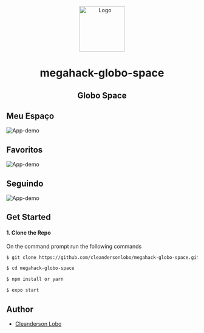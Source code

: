 <p align="center">
  <a href="https://github.com/cleandersonlobo/megahack-globo-space/">
    <img src="./screenshot/icon.png" alt="Logo" width=120 height=120>
  </a>

  <h1 align="center">megahack-globo-space</h1>

  <h2 align="center">
   Globo Space</h2>
  </p>
  <p>
</p>

##  Meu Espaço
![App-demo](./screenshot/meu-espaco.png)

##  Favoritos
![App-demo](./screenshot/favoritos.png)

##  Seguindo
![App-demo](./screenshot/seguindo.png)
 
 ## Get Started
 
 #### 1. Clone the Repo
 
 On the command prompt run the following commands
 ```sh
 $ git clone https://github.com/cleandersonlobo/megahack-globo-space.git
 
$ cd megahack-globo-space
 
$ npm install or yarn 

$ expo start
 
 ```

## Author

*	[Cleanderson Lobo](mailto:cleandersonlobo@gmail.com)

